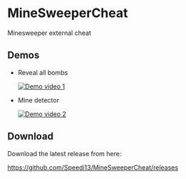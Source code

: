 # MineSweeperCheat
Minesweeper external cheat


## Demos
- Reveal all bombs

  [![Demo video 1](https://j.gifs.com/YvXOx2.gif)](https://www.youtube.com/watch?v=jJDoxG_l7pw)

- Mine detector

  [![Demo video 2](https://j.gifs.com/gLXlVk.gif)](https://www.youtube.com/watch?v=KXi1rmC9-3E)

## Download

Download the latest release from here:

https://github.com/Speedi13/MineSweeperCheat/releases
